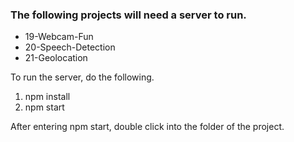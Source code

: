 ### The following projects will need a server to run.
- 19-Webcam-Fun
- 20-Speech-Detection
- 21-Geolocation

To run the server, do the following.
1. npm install
1. npm start

After entering npm start, double click into the folder of the project.